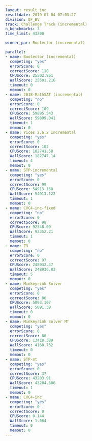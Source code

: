 ```yaml
---
layout: result_inc
resultdate: 2019-07-04 07:03:27
division: QF_BV
track: Challenge Track (incremental)
n_benchmarks: 7
time_limit: 43200

winner_par: Boolector (incremental)

parallel:
- name: Boolector (incremental)
  competing: "yes"
  errorScore: 0
  correctScore: 110
  CPUScore: 25502.861
  WallScore: 25501.216
  timeout: 0
  memout: 0
- name: 2018-MathSAT (incremental)
  competing: "no"
  errorScore: 0
  correctScore: 109
  CPUScore: 59895.543
  WallScore: 59899.041
  timeout: 1
  memout: 0
- name: Yices 2.6.2 Incremental
  competing: "yes"
  errorScore: 0
  correctScore: 102
  CPUScore: 182741.58
  WallScore: 182747.14
  timeout: 4
  memout: 0
- name: STP-incremental
  competing: "yes"
  errorScore: 0
  correctScore: 99
  CPUScore: 54913.168
  WallScore: 54913.122
  timeout: 1
  memout: 0
- name: CVC4-inc-fixed
  competing: "no"
  errorScore: 0
  correctScore: 98
  CPUScore: 92348.09
  WallScore: 92352.21
  timeout: 1
  memout: 0
- name: Z3
  competing: "no"
  errorScore: 0
  correctScore: 97
  CPUScore: 248932.47
  WallScore: 248936.83
  timeout: 5
  memout: 0
- name: Minkeyrink Solver
  competing: "yes"
  errorScore: 0
  correctScore: 86
  CPUScore: 5093.107
  WallScore: 5091.39
  timeout: 0
  memout: 0
- name: Minkeyrink Solver MT
  competing: "yes"
  errorScore: 0
  correctScore: 80
  CPUScore: 13418.389
  WallScore: 4160.732
  timeout: 0
  memout: 0
- name: STP-mt
  competing: "yes"
  errorScore: 0
  correctScore: 37
  CPUScore: 43203.91
  WallScore: 43204.606
  timeout: 1
  memout: 0
- name: CVC4-inc
  competing: "yes"
  errorScore: 0
  correctScore: 0
  CPUScore: 0.144
  WallScore: 1.064
  timeout: 0
  memout: 0
---
```

